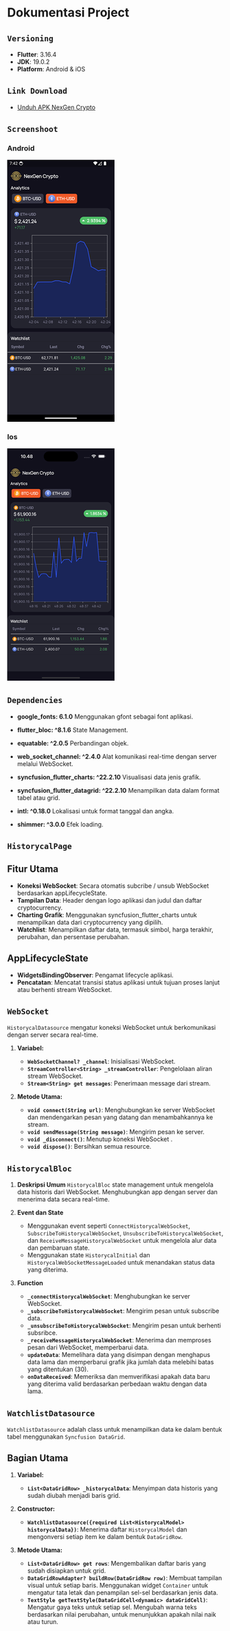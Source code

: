 # Dokumentasi Project

## `Versioning`

- **Flutter**: 3.16.4
- **JDK**: 19.0.2
- **Platform**: Android & iOS

## `Link Download`

- [Unduh APK NexGen Crypto](https://bit.ly/apk_nexgenCrypto)

## `Screenshoot`

### Android
![screenshot](./assets/screenshoot/screenshot.png)

### Ios
![screenshot_ios](./assets/screenshoot/screenshot_ios.png)

## `Dependencies`

- **google_fonts: 6.1.0**
  Menggunakan gfont sebagai font aplikasi.

- **flutter_bloc: ^8.1.6**
  State Management.
- **equatable: ^2.0.5**
  Perbandingan objek.

- **web_socket_channel: ^2.4.0**
  Alat komunikasi real-time dengan server melalui WebSocket.

- **syncfusion_flutter_charts: ^22.2.10**
  Visualisasi data jenis grafik.

- **syncfusion_flutter_datagrid: ^22.2.10**
  Menampilkan data dalam format tabel atau grid.

- **intl: ^0.18.0**
  Lokalisasi untuk format tanggal dan angka.

- **shimmer: ^3.0.0**
  Efek loading.

## `HistorycalPage`

## Fitur Utama

- **Koneksi WebSocket**: Secara otomatis subcribe / unsub WebSocket berdasarkan appLifecycleState.
- **Tampilan Data**: Header dengan logo aplikasi dan judul dan daftar cryptocurrency.
- **Charting Grafik**: Menggunakan syncfusion_flutter_charts untuk menampilkan data dari cryptocurrency yang dipilih.
- **Watchlist**: Menampilkan daftar data, termasuk simbol, harga terakhir, perubahan, dan persentase perubahan.

## AppLifecycleState

- **WidgetsBindingObserver**: Pengamat lifecycle aplikasi.
- **Pencatatan**: Mencatat transisi status aplikasi untuk tujuan proses lanjut atau berhenti stream WebSocket.

## `WebSocket`

`HistorycalDatasource` mengatur koneksi WebSocket untuk berkomunikasi dengan server secara real-time.

1. **Variabel:**

   - **`WebSocketChannel? _channel`**: Inisialisasi WebSocket.
   - **`StreamController<String> _streamController`**: Pengelolaan aliran stream WebSocket.
   - **`Stream<String> get messages`**: Penerimaan message dari stream.

2. **Metode Utama:**
   - **`void connect(String url)`**: Menghubungkan ke server WebSocket dan mendengarkan pesan yang datang dan menambahkannya ke stream.
   - **`void sendMessage(String message)`**: Mengirim pesan ke server.
   - **`void _disconnect()`**: Menutup koneksi WebSocket .
   - **`void dispose()`**: Bersihkan semua resource.

## `HistorycalBloc`

1. **Deskripsi Umum**
   `HistorycalBloc` state management untuk mengelola data historis dari WebSocket. Menghubungkan app dengan server dan menerima data secara real-time.

2. **Event dan State**

   - Menggunakan event seperti `ConnectHistorycalWebSocket`, `SubscribeToHistorycalWebSocket`, `UnsubscribeToHistorycalWebSocket`, dan `ReceiveMessageHistorycalWebSocket` untuk mengelola alur data dan pembaruan state.
   - Menggunakan state `HistorycalInitial` dan `HistorycalWebSocketMessageLoaded` untuk menandakan status data yang diterima.

3. **Function**
   - **`_connectHistorycalWebSocket`**: Menghubungkan ke server WebSocket.
   - **`_subscribeToHistorycalWebSocket`**: Mengirim pesan untuk subscribe data.
   - **`_unsubscribeToHistorycalWebSocket`**: Mengirim pesan untuk berhenti subsribce.
   - **`_receiveMessageHistorycalWebSocket`**: Menerima dan memproses pesan dari WebSocket, memperbarui data.
   - **`updateData`**: Memelihara data yang disimpan dengan menghapus data lama dan memperbarui grafik jika jumlah data melebihi batas yang ditentukan (30).
   - **`onDataReceived`**: Memeriksa dan memverifikasi apakah data baru yang diterima valid berdasarkan perbedaan waktu dengan data lama.

## `WatchlistDatasource`

`WatchlistDatasource` adalah class untuk menampilkan data ke dalam bentuk tabel menggunakan `Syncfusion DataGrid`.

## Bagian Utama

1. **Variabel:**

   - **`List<DataGridRow> _historycalData`**: Menyimpan data historis yang sudah diubah menjadi baris grid.

2. **Constructor:**

   - **`WatchlistDatasource({required List<HistorycalModel> historycalData})`**: Menerima daftar `HistorycalModel` dan mengonversi setiap item ke dalam bentuk `DataGridRow`.

3. **Metode Utama:**
   - **`List<DataGridRow> get rows`**: Mengembalikan daftar baris yang sudah disiapkan untuk grid.
   - **`DataGridRowAdapter? buildRow(DataGridRow row)`**: Membuat tampilan visual untuk setiap baris. Menggunakan widget `Container` untuk mengatur tata letak dan penampilan sel-sel berdasarkan jenis data.
   - **`TextStyle getTextStyle(DataGridCell<dynamic> dataGridCell)`**: Mengatur gaya teks untuk setiap sel. Mengubah warna teks berdasarkan nilai perubahan, untuk menunjukkan apakah nilai naik atau turun.
